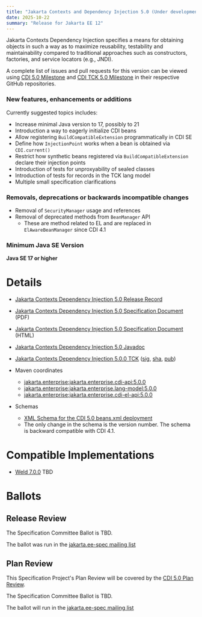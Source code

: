 ```yaml
---
title: "Jakarta Contexts and Dependency Injection 5.0 (Under development)"
date: 2025-10-22
summary: "Release for Jakarta EE 12"
---
```


Jakarta Contexts Dependency Injection specifies a means for obtaining objects in such a way as to maximize reusability, testability and maintainability compared to traditional approaches such as constructors, factories, and service locators (e.g., JNDI).

A complete list of issues and pull requests for this version can be viewed using [CDI 5.0 Milestone](https://github.com/jakartaee/cdi/milestone/2) and [CDI TCK 5.0 Milestone](https://github.com/jakartaee/cdi-tck/milestone/2) in their respective GitHub repositories.

### New features, enhancements or additions
<!-- List here -->
Currently suggested topics includes:
* Increase minimal Java version to 17, possibly to 21
* Introduction a way to eagerly initialize CDI beans
* Allow registering `BuildCompatibleExtension` programmatically in CDI SE
* Define how `InjectionPoint` works when a bean is obtained via `CDI.current()`
* Restrict how synthetic beans registered via `BuildCompatibleExtension` declare their injection points
* Introduction of tests for unproxyability of sealed classes
* Introduction of tests for records in the TCK lang model
* Multiple small specification clarifications

### Removals, deprecations or backwards incompatible changes
<!-- List here -->
* Removal of `SecurityManager` usage and references
* Removal of deprecated methods from `BeanManager` API
  * These are method related to EL and are replaced in `ElAwareBeanManager` since CDI 4.1

### Minimum Java SE Version
<!-- Specify the minimum required Java SE version for this specification -->
**Java SE 17 or higher**

# Details

* [Jakarta Contexts Dependency Injection 5.0 Release Record](https://projects.eclipse.org/projects/ee4j.cdi/releases/cdi-5.0)
* [Jakarta Contexts Dependency Injection 5.0 Specification Document](./jakarta-cdi-spec-5.0.pdf) (PDF)
* [Jakarta Contexts Dependency Injection 5.0 Specification Document](./jakarta-cdi-spec-5.0.html) (HTML)
* [Jakarta Contexts Dependency Injection 5.0 Javadoc](./apidocs)
* [Jakarta Contexts Dependency Injection 5.0.0 TCK](https://www.eclipse.org/downloads/download.php?file=/ee4j/cdi/5.0/cdi-tck-5.0.0-dist.zip)
([sig](https://download.eclipse.org/jakartaee/cdi/5.0/TBD.zip.sig),
[sha](https://download.eclipse.org/jakartaee/cdi/5.0/TBD.zip.sha256),
[pub](https://raw.githubusercontent.com/jakartaee/specification-committee/master/jakartaee-spec-committee.pub))

* Maven coordinates
  * [jakarta.enterprise:jakarta.enterprise.cdi-api:5.0.0](https://central.sonatype.com/artifact/jakarta.enterprise/jakarta.enterprise.cdi-api/5.0.0/jar)
  * [jakarta.enterprise:jakarta.enterprise.lang-model:5.0.0](https://central.sonatype.com/artifact/jakarta.enterprise/jakarta.enterprise.lang-model/5.0.0/jar)
  * [jakarta.enterprise:jakarta.enterprise.cdi-el-api:5.0.0](https://central.sonatype.com/artifact/jakarta.enterprise/jakarta.enterprise.cdi-el-api/5.0.0/jar)

* Schemas
  * [XML Schema for the CDI 5.0 beans.xml deployment](https://jakarta.ee/xml/ns/jakartaee/beans_5_0.xsd)
  * The only change in the schema is the version number. The schema is backward compatible with CDI 4.1.

# Compatible Implementations

* [Weld 7.0.0](https://weld.cdi-spec.org/download/) TBD

# Ballots

## Release Review

The Specification Committee Ballot is TBD.

The ballot was run in the [jakarta.ee-spec mailing list](https://www.eclipse.org/lists/jakarta.ee-spec/msg02354.html)

## Plan Review

This Specification Project's Plan Review will be covered by the [CDI 5.0 Plan Review](https://projects.eclipse.org/projects/ee4j.cdi/releases/cdi-5.0/plan).

The Specification Committee Ballot is TBD.

The ballot will run in the [jakarta.ee-spec mailing list](https://www.eclipse.org/lists/jakarta.ee-spec/)

